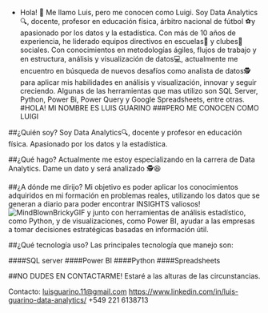 - Hola! 👋 Me llamo Luis, pero me conocen como Luigi. Soy Data Analytics🔍, docente, profesor en educación física, árbitro nacional de fútbol ⚽y apasionado por los datos y la estadística. Con más de 10 años de experiencia, he liderado equipos directivos en escuelas🏫 y clubes🏀 sociales. Con conocimientos en metodologías ágiles, flujos de trabajo y en estructura, análisis y visualización de datos💻, actualmente me encuentro en búsqueda de nuevos desafíos como analista de datos🕵️ para aplicar mis habilidades en análisis y visualización, innovar y seguir creciendo. Algunas de las herramientas que mas utilizo son SQL Server, Python, Power Bi, Power Query y Google Spreadsheets, entre otras.
#HOLA! MI NOMBRE ES LUIS GUARINO
###PERO ME CONOCEN COMO LUIGI

##¿Quién soy?
Soy Data Analytics🔍, docente y profesor en educación física. Apasionado por los datos y la estadística.

##¿Qué hago?
Actualmente me estoy especializando en la carrera de Data Analytics. Dame un dato y será analizado 🕵️😆

##¿A dónde me dirijo?
Mi objetivo es poder aplicar los conocimientos adquiridos en mi formación en problemas reales, utilizando los datos que se generan a diario para poder encontrar INSIGHTS valiosos! ![MindBlownBrickyGIF](https://github.com/user-attachments/assets/e4823a78-090a-4592-844f-6cecb075e6fa)
 y junto con herramientas de análisis estadístico, como Python, y de visualizaciones, como Power BI, ayudar a las empresas a tomar decisiones estratégicas basadas en información útil.

##¿Qué tecnología uso?
Las principales tecnología que manejo son:

 ####SQL server
 ####Power BI
 ####Python
 ####Spreadsheets

##NO DUDES EN CONTACTARME!
Estaré a las alturas de las circunstancias.

Contacto:
luisguarino.11@gmail.com
https://www.linkedin.com/in/luis-guarino-data-analytics/
+549 221 6138713
